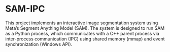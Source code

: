 # SAM-IPC
This project implements an interactive image segmentation system using Meta’s Segment Anything Model (SAM). The system is designed to run SAM as a Python process, which communicates with a C++ parent process via inter-process communication (IPC) using shared memory (mmap) and event synchronization (Windows API).
